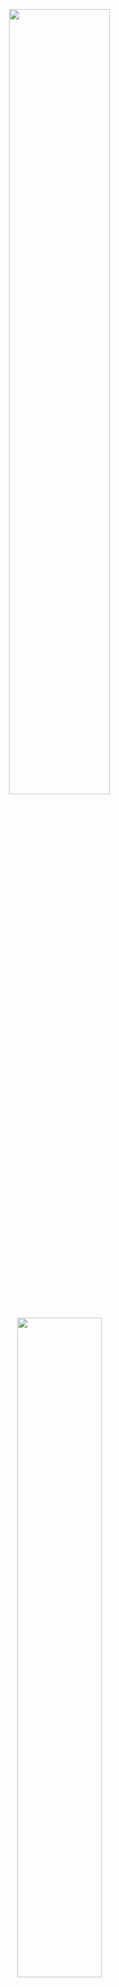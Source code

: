 <div align="center">
<img width = "60%" src="https://64.media.tumblr.com/530a3b9f2805d724a9863af25ddb8b35/0e39997d26b00f7f-ff/s1280x1920/e4a41eb428a3e9c6b572cc0c391d91ecd03f260f.pnj">
<img width = "55%" src="https://64.media.tumblr.com/e6467fe24e192aee5494f5dca029fef0/abd43fd6b15dc4e8-7b/s1280x1920/752eeedf1c5350bfa9c36664b72a38e50171a22b.pnj">
<img width = "60%" src="https://64.media.tumblr.com/639a0e3907df46c9b4af7375da481713/0e39997d26b00f7f-01/s1280x1920/493975f1030fdf0172ae29709cdb74f788c3996b.pnj">
<img width = "55%" src="https://64.media.tumblr.com/b170f3f7bd4ee3220ebf0cc7353abc7e/29814480d8c79126-8e/s640x960/a7b0cff1785b327eac650ba4f94c6646cc822552.pnj">
 ![](https://komarev.com/ghpvc/?username=Go5Yuu&color=lightgrey&style=for-the-badge&label=FANS)
  
➥GOON
➠2003
➠He/Him
➠Married

<img width = "50%" src="https://media.discordapp.net/attachments/1315102096873361419/1355643612301365268/SIX_9692CCF7-C659-482B-8CE6-025B91A3565D.png?ex=67e9acff&is=67e85b7f&hm=e121d554e98af0e1253e6dbd4c45731a8a1144320c59031992c14e471f15673d&=&format=webp&quality=lossless&width=948&height=771">

─── Chronically AFK ── დ ── Whisp 2 Int ───

・┆✦ʚC+Hɞ✦ ┆・

۩❦۩¤═══¤ Profic ¤═══¤۩❦۩

≪ °Read Strawpage ≫ °❈° ≪ Leave a gimmick° ≫
<img width = "65%" src="https://media.discordapp.net/attachments/1315102096873361419/1355642926914342973/SIX_A9546011-CFB4-43C5-ADD4-3B768E1D0B6A.png?ex=67e9ac5c&is=67e85adc&hm=ddb7c930ee13af623f249936ae894f14540d772bb5d76f29209f0fd5246cdd61&=&format=webp&quality=lossless&width=1345&height=448">
<img width = "115%" src="https://64.media.tumblr.com/ec1557c4b8f6027f53eb7fdcbc5ee13d/74a182caf647fb15-b0/s1280x1920/696a6b7c23f429a668795b2f8cc3e5251190816f.pnj">
